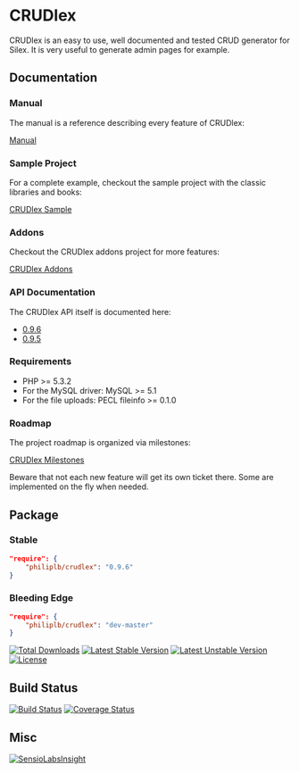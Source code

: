 CRUDlex
==========

CRUDlex is an easy to use, well documented and tested CRUD generator for Silex. It is very useful to generate admin pages for example.

## Documentation

### Manual

The manual is a reference describing every feature of CRUDlex:

[Manual](docs/0_manual.md)

### Sample Project

For a complete example, checkout the sample project with the classic libraries
and books:

[CRUDlex Sample](https://github.com/philiplb/CRUDlexSample)

### Addons

Checkout the CRUDlex addons project for more features:

[CRUDlex Addons](https://github.com/philiplb/CRUDlexAddons)

### API Documentation

The CRUDlex API itself is documented here:

* [0.9.6](http://philiplb.github.io/CRUDlex/docs/api/0.9.6/)
* [0.9.5](http://philiplb.github.io/CRUDlex/docs/api/0.9.5/)

### Requirements

* PHP >= 5.3.2
* For the MySQL driver: MySQL >= 5.1
* For the file uploads: PECL fileinfo >= 0.1.0

### Roadmap

The project roadmap is organized via milestones:

[CRUDlex Milestones](https://github.com/philiplb/CRUDlex/milestones)

Beware that not each new feature will get its own ticket there. Some are
implemented on the fly when needed.

## Package

### Stable

```json
"require": {
    "philiplb/crudlex": "0.9.6"
}
```

### Bleeding Edge

```json
"require": {
    "philiplb/crudlex": "dev-master"
}
```

[![Total Downloads](https://poser.pugx.org/philiplb/crudlex/downloads.svg)](https://packagist.org/packages/philiplb/crudlex)
[![Latest Stable Version](https://poser.pugx.org/philiplb/crudlex/v/stable.svg)](https://packagist.org/packages/philiplb/crudlex)
[![Latest Unstable Version](https://poser.pugx.org/philiplb/crudlex/v/unstable.svg)](https://packagist.org/packages/philiplb/crudlex) [![License](https://poser.pugx.org/philiplb/crudlex/license.svg)](https://packagist.org/packages/philiplb/crudlex)

## Build Status

[![Build Status](https://travis-ci.org/philiplb/CRUDlex.svg?branch=master)](https://travis-ci.org/philiplb/CRUDlex)
[![Coverage Status](https://coveralls.io/repos/philiplb/CRUDlex/badge.png?branch=master)](https://coveralls.io/r/philiplb/CRUDlex?branch=master)

## Misc

[![SensioLabsInsight](https://insight.sensiolabs.com/projects/97dc69bd-12df-430e-ad5b-c9335ff401fa/mini.png)](https://insight.sensiolabs.com/projects/97dc69bd-12df-430e-ad5b-c9335ff401fa)
